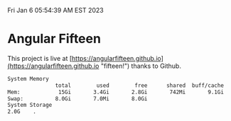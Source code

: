Fri Jan  6 05:54:39 AM EST 2023

# Angular Fifteen


This project is live at [https://angularfifteen.github.io](https://angularfifteen.github.io "fifteen!") thanks to Github.

```bash
System Memory
               total        used        free      shared  buff/cache   available
Mem:            15Gi       3.4Gi       2.8Gi       742Mi       9.1Gi        10Gi
Swap:          8.0Gi       7.0Mi       8.0Gi
System Storage
2.0G	.
